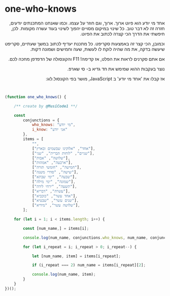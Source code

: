 # one-who-knows

<div dir="rtl">אחד מי יודע הוא פיוט ארוך.
ארוך, וגם חוזר על עצמו. וכמו שאנחנו המתכנתים יודעים, חזרה זה לא דבר טוב. כל שינוי במיקום מסויים יהפוך לשינוי בעוד עשרה מקומות. לכן, חיפשתי את הדרך הכי קצרה לכתוב את הפיוט.

וכמובן, הכי קצר זה באמצעות סקריפט. כל מתכנת יעדיף לכתוב במשך שעתיים, סקריפט שיעשה בדקה, את מה שהיה לוקח לו לעשות, שעה וחמישים ושמונה דקות.

אם אתם סקרנים לראות את הפלט, אז קדימה! F11 והקונסולה של הדפדפן מחכה לכם.

נוצר בעקבות ההוא שמימש את חד גדיא ב- סי שארפ.

אז קבלו את 'אחד מי יודע' ב JavaScript, מושר בפי הקונסול.לוג:

</div> 

```js


(function one_who_knows() {

    /** create by @MusiCode1 **/

    const
        conjunctions = {
            who_knows: "מי יודע",
            i_know: "אני יודע"
        },
        items = [
            "",
            ["אחד", "אלוקינו שבשמים ובארץ"],
            ["שניים", "לוחות הברית", "שני"],
            ["שלושה", "אבות"],
            ["ארבעה", "אמהות"],
            ["חמישה", "חומשי תורה"],
            ["שישה", "סדרי משנה"],
            ["שבעה", "ימי שבתא"],
            ["שמונה", "ימי מילה"],
            ["תשעה", "ירחי לידה"],
            ["עשרה", "דבריא"],
            ["אחד עשר", "כוכביא"],
            ["שנים עשר", "שבטיא"],
            ["שלושה עשר", "מידיא"],
        ];

    for (let i = 1; i < items.length; i++) {

        const [num_name,] = items[i];

        console.log(num_name, conjunctions.who_knows, num_name, conjunctions.i_know);

        for (let i_repeat = i; i_repeat > 0; i_repeat--) {

            let [num_name, item] = items[i_repeat];

            if (i_repeat === 2) num_name = items[i_repeat][2];

            console.log(num_name, item);
        }
    }
})();
```
